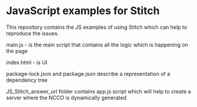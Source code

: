 # JavaScript examples for Stitch

This repository contains the JS examples of using Stitch which can help to reproduce the issues. 

main.js - is the main script that contains all the logic which is happening on the page

index.html - is UI

package-lock.json and package.json describe a representation of a dependency tree

JS_Stitch_answer_url folder contains app.js script which will help to create a server where the NCCO is dynamically generated 
